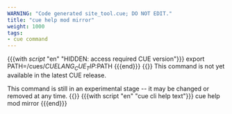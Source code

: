 ```yaml
---
WARNING: "Code generated site_tool.cue; DO NOT EDIT."
title: "cue help mod mirror"
weight: 1000
tags:
- cue command
---
```

{{{with _script_ "en" "HIDDEN: access required CUE version"}}}
export PATH=/cues/$CUELANG_CUE_TIP:$PATH
{{{end}}}
{{<info>}}
This command is not yet available in the latest CUE release.


This command is still in an experimental stage -- it may be changed or removed at any time.
{{</info>}}
{{{with script "en" "cue cli help text"}}}
cue help mod mirror
{{{end}}}
